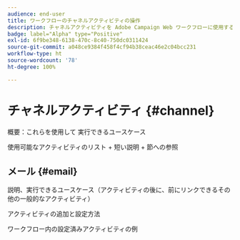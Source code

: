 ```yaml
---
audience: end-user
title: ワークフローのチャネルアクティビティの操作
description: チャネルアクティビティを Adobe Campaign Web ワークフローに使用する方法を学ぶ
badge: label="Alpha" type="Positive"
exl-id: 6f9be348-6138-470c-8c40-750dc0311424
source-git-commit: a048ce9384f458f4cf94b38ceac46e2c04bcc231
workflow-type: ht
source-wordcount: '78'
ht-degree: 100%

---
```


# チャネルアクティビティ {#channel}

概要：これらを使用して
実行できるユースケース

使用可能なアクティビティのリスト + 短い説明 + 節への参照

## メール {#email}

説明、実行できるユースケース（アクティビティの後に、前にリンクできるその他の一般的なアクティビティ）

アクティビティの追加と設定方法

ワークフロー内の設定済みアクティビティの例
